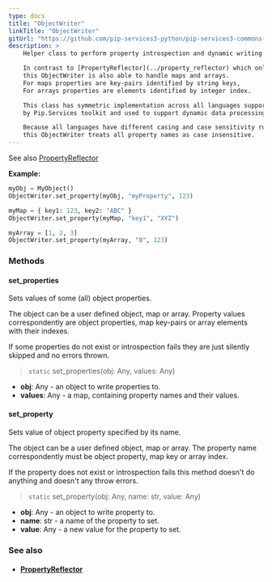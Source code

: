 ```yaml
---
type: docs
title: "ObjectWriter"
linkTitle: "ObjectWriter"
gitUrl: "https://github.com/pip-services3-python/pip-services3-commons-python"
description: >
    Helper class to perform property introspection and dynamic writing.

    In contrast to [PropertyReflector](../property_reflector) which only introspects regular objects,
    this ObjectWriter is also able to handle maps and arrays.
    For maps properties are key-pairs identified by string keys,
    For arrays properties are elements identified by integer index.

    This class has symmetric implementation across all languages supported
    by Pip.Services toolkit and used to support dynamic data processing.

    Because all languages have different casing and case sensitivity rules,
    this ObjectWriter treats all property names as case insensitive.
---
```


See also [PropertyReflector](../property_reflector)

**Example:**

```python
myObj = MyObject()
ObjectWriter.set_property(myObj, "myProperty", 123)

myMap = { key1: 123, key2: "ABC" }
ObjectWriter.set_property(myMap, "key1", "XYZ")

myArray = [1, 2, 3]
ObjectWriter.set_property(myArray, "0", 123)

```


### Methods

#### set_properties
Sets values of some (all) object properties.

The object can be a user defined object, map or array.
Property values correspondently are object properties,
map key-pairs or array elements with their indexes.

If some properties do not exist or introspection fails
they are just silently skipped and no errors thrown.

> `static` set_properties(obj: Any, values: Any)

- **obj**: Any - an object to write properties to.
- **values**: Any - a map, containing property names and their values.

#### set_property
Sets value of object property specified by its name.
 
The object can be a user defined object, map or array.
The property name correspondently must be object property,
map key or array index.

If the property does not exist or introspection fails
this method doesn't do anything and doesn't any throw errors.

> `static` set_property(obj: Any, name: str, value: Any)

- **obj**: Any - an object to write property to.
- **name**: str - a name of the property to set.
- **value**: Any - a new value for the property to set.


### See also
- #### [PropertyReflector](../property_reflector)



